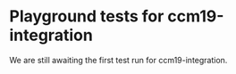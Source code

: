 # Playground tests for ccm19-integration
We are still awaiting the first test run for ccm19-integration.
